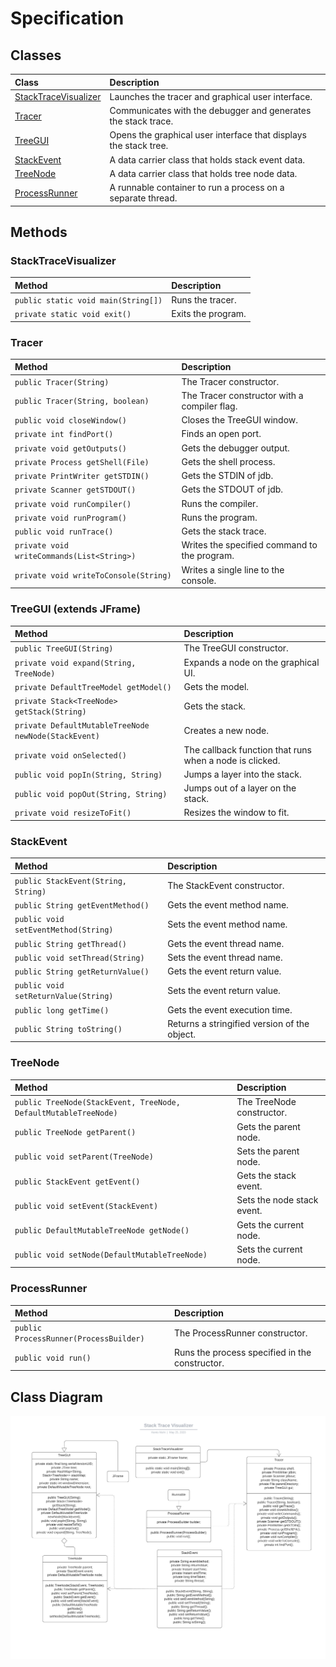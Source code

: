 # Specification

## Classes

| Class | Description |
|:----|:----|
| [StackTraceVisualizer](#stacktracevisualizer) | Launches the tracer and graphical user interface. |
| [Tracer](#tracer) | Communicates with the debugger and generates the stack trace. |
| [TreeGUI](#treegui) | Opens the graphical user interface that displays the stack tree. |
| [StackEvent](#stackevent) | A data carrier class that holds stack event data. |
| [TreeNode](#treenode) | A data carrier class that holds tree node data. |
| [ProcessRunner](#processrunner) | A runnable container to run a process on a separate thread. |

## Methods
### StackTraceVisualizer

| Method | Description |
|:----|:----|
| `public static void main(String[])` | Runs the tracer. |
| `private static void exit()` | Exits the program. |

### Tracer

| Method | Description |
|:----|:----|
| `public Tracer(String)` | The Tracer constructor. |
| `public Tracer(String, boolean)` | The Tracer constructor with a compiler flag. |
| `public void closeWindow()` | Closes the TreeGUI window. |
| `private int findPort()` | Finds an open port. |
| `private void getOutputs()` | Gets the debugger output. |
| `private Process getShell(File)` | Gets the shell process. |
| `private PrintWriter getSTDIN()` | Gets the STDIN of jdb. |
| `private Scanner getSTDOUT()` | Gets the STDOUT of jdb. |
| `private void runCompiler()` | Runs the compiler. |
| `private void runProgram()` | Runs the program. |
| `public void runTrace()` | Gets the stack trace. |
| `private void writeCommands(List<String>)` | Writes the specified command to the program. |
| `private void writeToConsole(String)` | Writes a single line to the console. |

### TreeGUI (extends JFrame)

| Method | Description |
|:----|:----|
| `public TreeGUI(String)` | The TreeGUI constructor. |
| `private void expand(String, TreeNode)` | Expands a node on the graphical UI. |
| `private DefaultTreeModel getModel()` | Gets the model. |
| `private Stack<TreeNode> getStack(String)` | Gets the stack. |
| `private DefaultMutableTreeNode newNode(StackEvent)` | Creates a new node. |
| `private void onSelected()` | The callback function that runs when a node is clicked. |
| `public void popIn(String, String)` | Jumps a layer into the stack. |
| `public void popOut(String, String)` | Jumps out of a layer on the stack. |
| `private void resizeToFit()` | Resizes the window to fit. |

### StackEvent

| Method | Description |
|:----|:----|
| `public StackEvent(String, String)` | The StackEvent constructor. |
| `public String getEventMethod()` | Gets the event method name. |
| `public void setEventMethod(String)` | Sets the event method name. |
| `public String getThread()` | Gets the event thread name. |
| `public void setThread(String)` | Sets the event thread name. |
| `public String getReturnValue()` | Gets the event return value. |
| `public void setReturnValue(String)` | Sets the event return value. |
| `public long getTime()` | Gets the event execution time. |
| `public String toString()` | Returns a stringified version of the object. |

### TreeNode

| Method | Description |
|:----|:----|
| `public TreeNode(StackEvent, TreeNode, DefaultMutableTreeNode)` | The TreeNode constructor. |
| `public TreeNode getParent()` | Gets the parent node. |
| `public void setParent(TreeNode)` | Sets the parent node. |
| `public StackEvent getEvent()` | Gets the stack event. |
| `public void setEvent(StackEvent)` | Sets the node stack event. |
| `public DefaultMutableTreeNode getNode()` | Gets the current node. |
| `public void setNode(DefaultMutableTreeNode)` | Sets the current node. |

### ProcessRunner

| Method | Description |
|:----|:----|
| `public ProcessRunner(ProcessBuilder)` | The ProcessRunner constructor. |
| `public void run()` | Runs the process specified in the constructor. |

## Class Diagram

![Class Diagram](classes.png)